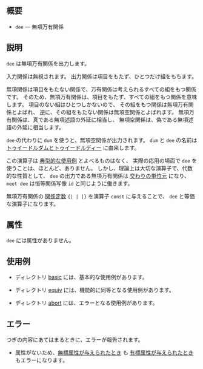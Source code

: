 
概要
------------------------------------------------------------------

* `dee` — 無項万有関係

説明
------------------------------------------------------------------

`dee` は無項万有関係を出力します。

入力関係は無視されます。
出力関係は項目をもたず、ひとつだけ組をもちます。

無項関係は項目をもたない関係で、万有関係は考えられるすべての組をもつ関係です。
そのため、無項万有関係は、項目をもたず、すべての組をもつ関係を意味します。
項目のない組はひとつしかないので、
その組をもつ関係は無項万有関係とよばれ、
逆に、その組をもたない関係は無項空関係とよばれます。
無項万有関係は、真である無項述語の外延に相当し、
無項空関係は、偽である無項述語の外延に相当します。

`dee` の代わりに `dum` を使うと、無項空関係が出力されます。
`dum` と `dee` の名前は [トゥイードルダムとトゥイードルディー] に由来します。

この演算子は [典型的な使用例] とよべるものはなく、
実際の応用の場面で `dee` を使うことは、ほとんど、ありません。
しかし、理論上は大切な演算子で、代数的な性質として、
`dee` の出力である無項万有関係は [交わりの単位元] になり、
`meet dee` は恒等関係写像 `id` と同じように働きます。

無項万有関係の [関係定数] `{| | |}` を演算子 `const` に与えることで、
`dee` と等価な演算子になります。

[トゥイードルダムとトゥイードルディー]: http://ja.wikipedia.org/wiki/トゥイードルダムとトゥイードルディー
[典型的な使用例]:               basic/README.md#dee-basic-sizek
[交わりの単位元]:               basic/README.md#dee-basic-meetk
[関係定数]:                     equiv/README.md#dee-equiv-constk

属性
------------------------------------------------------------------

`dee` には属性がありません。

使用例
------------------------------------------------------------------

* ディレクトリ [basic](basic) には、基本的な使用例があります。

* ディレクトリ [equiv](equiv) には、機能的に同等となる使用例があります。

* ディレクトリ [abort](abort) には、エラーとなる使用例があります。

エラー
------------------------------------------------------------------

つぎの内容にあてはまるときに、エラーが報告されます。

* 属性がないため、[無標属性が与えられたとき] も
  [有標属性が与えられたとき] もエラーになります。

[無標属性が与えられたとき]:     abort/README.md#dee-abort-pos-attrk
[有標属性が与えられたとき]:     abort/README.md#dee-abort-named-attrk


